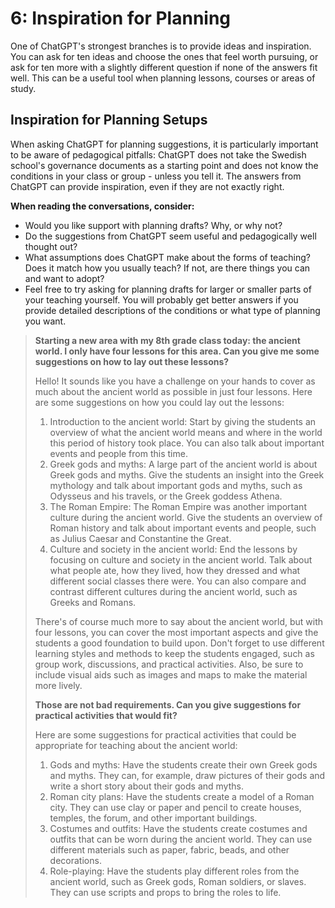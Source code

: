 # 6: Inspiration for Planning
One of ChatGPT's strongest branches is to provide ideas and inspiration. You can ask for ten ideas and choose the ones that feel worth pursuing, or ask for ten more with a slightly different question if none of the answers fit well. This can be a useful tool when planning lessons, courses or areas of study.

## Inspiration for Planning Setups
When asking ChatGPT for planning suggestions, it is particularly important to be aware of pedagogical pitfalls: ChatGPT does not take the Swedish school's governance documents as a starting point and does not know the conditions in your class or group - unless you tell it. The answers from ChatGPT can provide inspiration, even if they are not exactly right.

**When reading the conversations, consider:**
* Would you like support with planning drafts? Why, or why not?
* Do the suggestions from ChatGPT seem useful and pedagogically well thought out?
* What assumptions does ChatGPT make about the forms of teaching? Does it match how you usually teach? If not, are there things you can and want to adopt?
* Feel free to try asking for planning drafts for larger or smaller parts of your teaching yourself. You will probably get better answers if you provide detailed descriptions of the conditions or what type of planning you want.

> **Starting a new area with my 8th grade class today: the ancient world. I only have four lessons for this area. Can you give me some suggestions on how to lay out these lessons?**
>  
> Hello! It sounds like you have a challenge on your hands to cover as much about the ancient world as possible in just four lessons. Here are some suggestions on how you could lay out the lessons:
>  
> 1. Introduction to the ancient world: Start by giving the students an overview of what the ancient world means and where in the world this period of history took place. You can also talk about important events and people from this time.
> 2. Greek gods and myths: A large part of the ancient world is about Greek gods and myths. Give the students an insight into the Greek mythology and talk about important gods and myths, such as Odysseus and his travels, or the Greek goddess Athena.
> 3. The Roman Empire: The Roman Empire was another important culture during the ancient world. Give the students an overview of Roman history and talk about important events and people, such as Julius Caesar and Constantine the Great.
> 4. Culture and society in the ancient world: End the lessons by focusing on culture and society in the ancient world. Talk about what people ate, how they lived, how they dressed and what different social classes there were. You can also compare and contrast different cultures during the ancient world, such as Greeks and Romans.
> 
> There's of course much more to say about the ancient world, but with four lessons, you can cover the most important aspects and give the students a good foundation to build upon. Don't forget to use different learning styles and methods to keep the students engaged, such as group work, discussions, and practical activities. Also, be sure to include visual aids such as images and maps to make the material more lively.
>  
> **Those are not bad requirements. Can you give suggestions for practical activities that would fit?**
>  
> Here are some suggestions for practical activities that could be appropriate for teaching about the ancient world:
> 
> 1. Gods and myths: Have the students create their own Greek gods and myths. They can, for example, draw pictures of their gods and write a short story about their gods and myths.
> 2. Roman city plans: Have the students create a model of a Roman city. They can use clay or paper and pencil to create houses, temples, the forum, and other important buildings.
> 3. Costumes and outfits: Have the students create costumes and outfits that can be worn during the ancient world. They can use different materials such as paper, fabric, beads, and other decorations.
> 4. Role-playing: Have the students play different roles from the ancient world, such as Greek gods, Roman soldiers, or slaves. They can use scripts and props to bring the roles to life.
